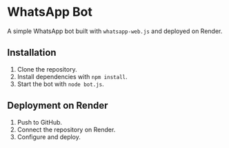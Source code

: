 # WhatsApp Bot

A simple WhatsApp bot built with `whatsapp-web.js` and deployed on Render.

## Installation

1. Clone the repository.
2. Install dependencies with `npm install`.
3. Start the bot with `node bot.js`.

## Deployment on Render

1. Push to GitHub.
2. Connect the repository on Render.
3. Configure and deploy.
